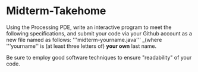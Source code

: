 # Midterm-Takehome

Using the Processing PDE, write an interactive program to meet the following specifications, and submit your code via your Github account as a new file named as follows:
  '''midterm-yourname.java'''
_(where '''yourname'' is (at least three letters of) __your own__ last name.


Be sure to employ good software techniques to ensure "readability" of your code.

